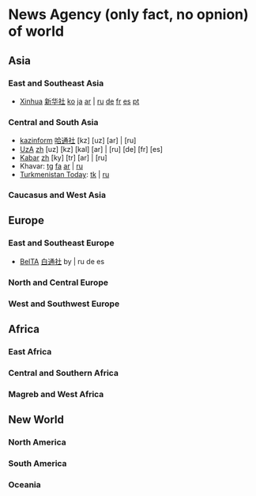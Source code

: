 # News Agency (only fact, no opnion) of world

## Asia

### East and Southeast Asia

* [Xinhua](https://english.news.cn/) [新华社](http://www.news.cn/)
[ko](https://kr.news.cn/index.htm) 
[ja](https://jp.news.cn/index.htm)
[ar](https://arabic.news.cn/index.htm)
| [ru](https://russian.news.cn/index.htm)
[de](https://german.news.cn/index.htm)
[fr](https://french.news.cn/index.htm)
[es](https://spanish.news.cn/index.htm)
[pt](https://portuguese.news.cn/index.htm)

### Central and South Asia
* [kazinform](https://www.inform.kz/en) [哈通社](https://www.inform.kz/cn) [kz] [uz] [ar] | [ru]
* [UzA](https://uza.uz/en) [zh](https://uza.uz/cn) [uz] [kz] [kal] [ar] | [ru] [de] [fr] [es]
* [Kabar](http://en.kabar.kg/) [zh](http://cn.kabar.kg/) [ky] [tr] [ar] | [ru]
* Khavar: [tg](https://khovar.tj/rus/) [fa](https://khovar.tj/far/) [ar](https://khovar.tj/ara/) | [ru](https://khovar.tj/rus/) 
* [Turkmenistan Today](https://tdh.gov.tm/en): [tk](https://tdh.gov.tm/tk) | [ru](https://tdh.gov.tm/ru)

### Caucasus and West Asia

## Europe

### East and Southeast Europe
* [BelTA](https://eng.belta.by/) [白通社](https://chn.belta.by/) by | ru de es

### North and Central Europe
### West and Southwest Europe
## Africa
### East Africa
### Central and Southern Africa
### Magreb and West Africa
## New World
### North America
### South America
### Oceania

